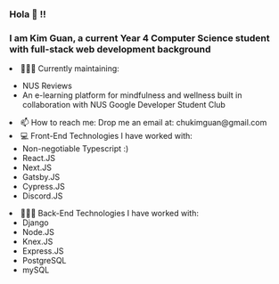 ### Hola 👋 !!
### I am Kim Guan, a current Year 4 Computer Science student with full-stack web development background

 <li> 👨🏻‍💻 Currently maintaining:</li>

<ul>
  <li>NUS Reviews</li>
  <li>An e-learning platform for mindfulness and wellness built in collaboration with NUS Google Developer Student Club</li>
</ul>
  
<li>📫 How to reach me: Drop me an email at: chukimguan@gmail.com </li>
</ul>

 
<div width="400"> 
  <li> 💻 Front-End Technologies I have worked with: 
<ul>
  <li>Non-negotiable Typescript :)</li>
  <li>React.JS</li>
  <li>Next.JS</li>
  <li>Gatsby.JS</li>
  <li>Cypress.JS</li>
  <li>Discord.JS</li>
</ul></li>
 </div>
  
<div width="400"> 
<li> 👨🏻‍💻 Back-End Technologies I have worked with: 
<ul>
  <li>Django</li>
  <li>Node.JS</li>
  <li>Knex.JS</li>
  <li>Express.JS</li>
  <li>PostgreSQL</li>
  <li>mySQL</li>
</ul></li>
</div>
